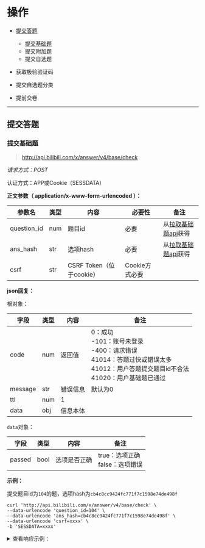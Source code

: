 # 操作

- [提交答题](#提交答题)
  - [提交基础题](#提交基础题)
  - 提交附加题
  - 提交自选题

- 获取极验验证码
- 提交自选题分类
- 提前交卷

---

## 提交答题

### 提交基础题

> http://api.bilibili.com/x/answer/v4/base/check

*请求方式：POST*

认证方式：APP或Cookie（SESSDATA）

**正文参数（ application/x-www-form-urlencoded ）：**

| 参数名      | 类型 | 内容                     | 必要性         | 备注                                       |
| ----------- | ---- | ------------------------ | -------------- | ------------------------------------------ |
| question_id | num  | 题目id                   | 必要           | 从[拉取基础题api](fetch.md#拉取基础题)获得 |
| ans_hash    | str  | 选项hash                 | 必要           | 从[拉取基础题api](fetch.md#拉取基础题)获得 |
| csrf        | str  | CSRF Token（位于cookie） | Cookie方式必要 |                                            |

**json回复：**

根对象：

| 字段    | 类型 | 内容     | 备注                                                         |
| ------- | ---- | -------- | ------------------------------------------------------------ |
| code    | num  | 返回值   | 0：成功<br />-101：账号未登录<br />-400：请求错误<br />41014：答题过快或错误太多<br />41012：用户答题提交题目id不合法<br />41020：用户基础题已通过 |
| message | str  | 错误信息 | 默认为0                                                      |
| ttl     | num  | 1        |                                                              |
| data    | obj  | 信息本体 |                                                              |

`data`对象：

| 字段   | 类型 | 内容         | 备注                                |
| ------ | ---- | ------------ | ----------------------------------- |
| passed | bool | 选项是否正确 | true：选项正确<br />false：选项错误 |

**示例：**

提交题目id为`104`的题，选项hash为`cb4c8cc9424fc771f7c1598e74de498f`

```shell
curl 'http://api.bilibili.com/x/answer/v4/base/check' \
--data-urlencode 'question_id=104' \
--data-urlencode 'ans_hash=cb4c8cc9424fc771f7c1598e74de498f' \
--data-urlencode 'csrf=xxxx' \
-b 'SESSDATA=xxxx'
```

<details>
<summary>查看响应示例：</summary>


```json  
{
    "code": 0,
    "message": "0",
    "ttl": 1,
    "data": {
        "passed": true
    }
}
```

</details>